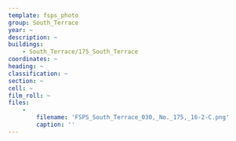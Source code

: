 ```yaml
---
template: fsps_photo
group: South_Terrace
year: ~
description: ~
buildings:
    - South_Terrace/175_South_Terrace
coordinates: ~
heading: ~
classification: ~
section: ~
cell: ~
film_roll: ~
files:
    -
        filename: 'FSPS_South_Terrace_030,_No._175,_16-2-C.png'
        caption: ''
---
```

